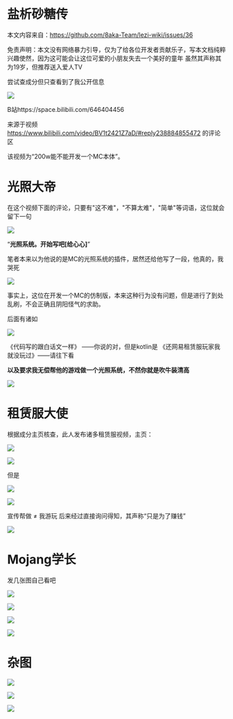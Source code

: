 # 盐析砂糖传

本文内容来自：https://github.com/8aka-Team/lezi-wiki/issues/36

免责声明：本文没有网络暴力引导，仅为了给各位开发者贡献乐子，写本文档纯粹兴趣使然，因为这可能会让这位可爱的小朋友失去一个美好的童年
虽然其声称其为19岁，但推荐送入爱人TV

尝试查成分但只查看到了我公开信息

![](/others/盐析砂糖传/1.png)

B站https://space.bilibili.com/646404456

来源于视频
https://www.bilibili.com/video/BV1t2421Z7aD/#reply238884855472
的评论区

该视频为“200w能不能开发一个MC本体”。

# 光照大帝

在这个视频下面的评论，只要有"这不难"，"不算太难"，"简单"等词语，这位就会留下一句

![](/others/盐析砂糖传/2.png)

“**光照系统。开始写吧[给心心]**”

笔者本来以为他说的是MC的光照系统的插件，居然还给他写了一段，他真的，我哭死

![](/others/盐析砂糖传/3.png)

事实上，这位在开发一个MC的仿制版，本来这种行为没有问题，但是进行了到处乱刷，不会正确且阴阳怪气的求助。

后面有诸如

![](/others/盐析砂糖传/4.png)

《代码写的跟白话文一样》 ——你说的对，但是kotlin是
《还网易租赁服玩家我就没玩过》——请往下看

**以及要求我无偿帮他的游戏做一个光照系统，不然你就是吹牛装清高**

![](/others/盐析砂糖传/5.png)

# 租赁服大使

根据成分主页核查，此人发布诸多租赁服视频，主页：

![](/others/盐析砂糖传/6.png)

![](/others/盐析砂糖传/7.png)

但是

![](/others/盐析砂糖传/8.png)

![](/others/盐析砂糖传/9.png)

宣传帮做 ≠ 我游玩 后来经过直接询问得知，其声称“只是为了赚钱”

![](/others/盐析砂糖传/10.png)

# Mojang学长

发几张图自己看吧

![](/others/盐析砂糖传/11.png)

![](/others/盐析砂糖传/12.png)

![](/others/盐析砂糖传/13.png)

![](/others/盐析砂糖传/14.png)

# 杂图

![](/others/盐析砂糖传/15.png)

![](/others/盐析砂糖传/16.png)

![](/others/盐析砂糖传/17.png)
